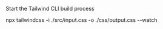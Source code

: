 Start the Tailwind CLI build process

npx tailwindcss -i ./src/input.css -o ./css/output.css --watch